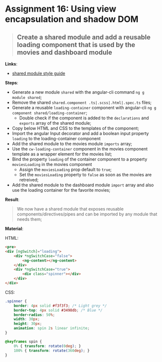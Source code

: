 Assignment 16: Using view encapsulation and shadow DOM
==============================================

> ## Create a shared module and add a reusable loading component that is used by the movies and dashboard module

**Links**:
- [shared module style guide](https://angular.io/docs/ts/latest/guide/style-guide.html#!#-a-id-04-10-a-shared-feature-module)

**Steps**:
- Generate a new module `shared` with the angular-cli command `ng g module shared`;
- Remove the shared `shared.component .ts|.scss|.html|.spec.ts` files;
- Generate a reusable `loading-container` component with angular-cli `ng g component shared/loading-container`;
  - Double check if the component is added to the `declarations` and `exports` array of the shared module;
- Copy below HTML and CSS to the templates of the component;
- Import the angular Input decorator and add a boolean input property `loading` to the loading-container component
- Add the shared module to the movies module `imports` array;
- Use the `cw-loading-container` component in the movies component template as a wrapper element for the movies list;
- Bind the property `loading` of the container component to a property `moviesLoading` in the movies component
  - Assign the `moviesLoading` prop default to `true`;
  - Set the `moviesLoading` property to `false` as soon as the movies are retreived;
- Add the shared module to the dashboard module `import` array and also use the loading container for the favorite movies;  

**Result**:
> We now have a shared module that exposes reusable components/directives/pipes and can be imported by any module that needs them;


**Material**:  

HTML:  

```html
<pre>
<div [ngSwitch]="loading">
    <div *ngSwitchCase="false">
        <ng-content></ng-content>
    </div>
    <div *ngSwitchCase="true">
        <div class="spinner"></div>
    </div>
</div>
```  

CSS:

```css
.spinner {
    border: 4px solid #f3f3f3; /* Light grey */
    border-top: 4px solid #3498db; /* Blue */
    border-radius: 50%;
    width: 30px;
    height: 30px;
    animation: spin 2s linear infinite;
}

@keyframes spin {
    0% { transform: rotate(0deg); }
    100% { transform: rotate(360deg); }
}
```